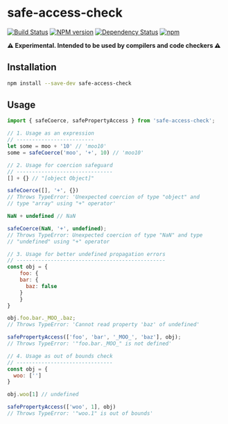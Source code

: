 safe-access-check
=========
[![Build Status](https://travis-ci.org/amilajack/safe-access-check.svg?branch=master&maxAge=2592)](https://travis-ci.org/amilajack/safe-access-check)
[![NPM version](https://badge.fury.io/js/safe-access-check.svg?maxAge=2592)](http://badge.fury.io/js/safe-access-check)
[![Dependency Status](https://img.shields.io/david/amilajack/safe-access-check.svg?maxAge=2592)](https://david-dm.org/amilajack/safe-access-check)
[![npm](https://img.shields.io/npm/dm/safe-access-check.svg?maxAge=2592)](https://npm-stat.com/charts.html?package=safe-access-check)

**⚠️ Experimental. Intended to be used by compilers and code checkers ⚠️**

## Installation
```bash
npm install --save-dev safe-access-check
```

## Usage
```js
import { safeCoerce, safePropertyAccess } from 'safe-access-check';

// 1. Usage as an expression
// -------------------------
let some = moo + '10' // 'moo10'
some = safeCoerce('moo', '+', 10) // 'moo10'

// 2. Usage for coercion safeguard 
// -------------------------------
[] + {} // "[object Object]"

safeCoerce([], '+', {})
// Throws TypeError: 'Unexpected coercion of type "object" and
// type "array" using "+" operator'

NaN + undefined // NaN

safeCoerce(NaN, '+', undefined);
// Throws TypeError: Unexpected coercion of type "NaN" and type
// "undefined" using "+" operator

// 3. Usage for better undefined propagation errors
// ------------------------------------------------
const obj = {
	foo: {
    bar: {
      baz: false
    }
	}
}

obj.foo.bar._MOO_.baz;
// Throws TypeError: 'Cannot read property 'baz' of undefined'

safePropertyAccess(['foo', 'bar', '_MOO_', 'baz'], obj);
// Throws TypeError: '"foo.bar._MOO_" is not defined'

// 4. Usage as out of bounds check
// -------------------------------
const obj = {
  woo: ['']
}

obj.woo[1] // undefined

safePropertyAccess(['woo', 1], obj)
// Throws TypeError: '"woo.1" is out of bounds'
```

